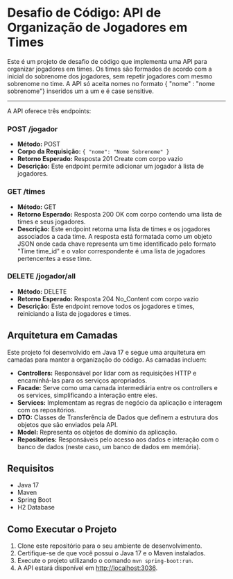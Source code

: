 # Desafio de Código: API de Organização de Jogadores em Times

Este é um projeto de desafio de código que implementa uma API para organizar jogadores em times. 
Os times são formados de acordo com a inicial do sobrenome dos jogadores, sem repetir jogadores com mesmo sobrenome no time.
A API só aceita nomes no formato { "nome" : "nome sobrenome"} inseridos um a um e é case sensitive.

---

A API oferece três endpoints:

### POST /jogador

- **Método:** POST
- **Corpo da Requisição:** `{ "nome": "Nome Sobrenome" }`
- **Retorno Esperado:** Resposta 201 Create com corpo vazio
- **Descrição:** Este endpoint permite adicionar um jogador à lista de jogadores.

### GET /times

- **Método:** GET
- **Retorno Esperado:** Resposta 200 OK com corpo contendo uma lista de times e seus jogadores.
- **Descrição:** Este endpoint retorna uma lista de times e os jogadores associados a cada time. A resposta está formatada como um objeto JSON onde cada chave representa um time identificado pelo formato "Time time_id" e o valor correspondente é uma lista de jogadores pertencentes a esse time.

### DELETE /jogador/all

- **Método:** DELETE
- **Retorno Esperado:** Resposta 204 No_Content com corpo vazio
- **Descrição:** Este endpoint remove todos os jogadores e times, reiniciando a lista de jogadores e times.

## Arquitetura em Camadas

Este projeto foi desenvolvido em Java 17 e segue uma arquitetura em camadas para manter a organização do código. As camadas incluem:

- **Controllers:** Responsável por lidar com as requisições HTTP e encaminhá-las para os serviços apropriados.
- **Facade:** Serve como uma camada intermediária entre os controllers e os services, simplificando a interação entre eles.
- **Services:** Implementam as regras de negócio da aplicação e interagem com os repositórios.
- **DTO:** Classes de Transferência de Dados que definem a estrutura dos objetos que são enviados pela API.
- **Model:** Representa os objetos de domínio da aplicação.
- **Repositories:** Responsáveis pelo acesso aos dados e interação com o banco de dados (neste caso, um banco de dados em memória).

## Requisitos

- Java 17
- Maven
- Spring Boot
- H2 Database

## Como Executar o Projeto

1. Clone este repositório para o seu ambiente de desenvolvimento.
2. Certifique-se de que você possui o Java 17 e o Maven instalados.
3. Execute o projeto utilizando o comando `mvn spring-boot:run`.
4. A API estará disponível em [http://localhost:3036](http://localhost:3036).
